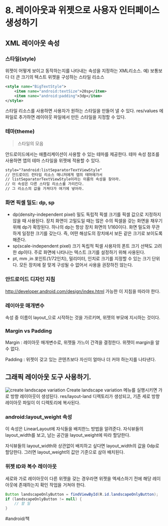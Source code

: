 # 8. 레이아웃과 위젯으로 사용자 인터페이스 생성하기
## XML 레이아웃 속성
### 스타일(style)
위젯이 어떻게 보이고 동작하는지를 나타내는 속성을 지정하는 XML리소스.
예) 보통보다 더 큰 크기의 텍스트 위젯을 구성하는 스타일 리소스
```xml
<style name="BigTextStyle">
	<item name="android:textSize">20sp</item>
	<item name="android:padding">3dp</item>
</style>
```

스타일 리소스를 사용하면 사용자가 원하는 스타일을 만들어 낼 수 있다.
res/values 에 파일로 추가하면 레이아웃 파일에서 만든 스타일을 지정할 수 있다.

### 테마(theme)
> 스타일의 모음  

안드로이드에서는 애플리케이션이 사용할 수 있는 테마를 제공한다.
테마 속성 참조를 사용하면 앱의 테마 스타일을 위젯에 적용할 수 있다.
```xml
style="?android:listSeparatorTextViewStyle"
// 안드로이드 런타임 리소스 매니저에게 앱의 테마에가서 
// listSeparatorTextViewStyle이라는 이름의 속성을 찾아라. 
// 이 속성은 다른 스타일 리소스를 가리킨다. 
// 그 리소스의 값을 가져다가 여기에 넣어라.
```

### 화면 픽셀 밀도: dp, sp
* dp(density-independent pixel) 
밀도 독립적 픽셀
크기를 픽셀 값으로 지정하지 않을 때 사용된다.
장치 화면이 고밀도일 때는 많은 수의 픽셀을 갖는 화면을 채우기 위해 dp가 확장된다.
하나의 dp는 항상 장치 화면의 1/160이다.
화면 밀도와 무관하게 일정한 크기를 갖는다.
즉, 어떤 해상도의 장치에서 보든 같은 크기로 보이도록 해준다.
*  sp(scale-independent pixel)
크기 독립적 픽셀
사용자의 폰트 크기 선택도 고려한 dp이다. 
주로 화면에 나타나는 텍스트 크기를 설정하기 위해 사용된다.
* pt, mm ,in
포인트(1/72인치),  밀리미터, 인치로 크기를 지정할 수 있는 크기 단위다.
모든 장치에 잘 맞게 구성될 수 없어서 사용을 권장하진 않는다.

### 안드로이드 디자인 지침
http://developer.android.com/design/index.html
가능한 이 지침을 따라야 한다.

### 레이아웃 매개변수
속성 중 이름이 layout_으로 시작하는 것을 가르키며, 위젯의 부모에 지시하는 것이다.

### Margin vs Padding
Margin : 레이아웃 매개변수로, 위젯들 가느이 간격을 결정한다.
		위젯이 margin을 알 수 없다.

Padding : 위젯이 갖고 있는 콘텐츠보다 자신이 얼마나 더 커야 하는지를 나타낸다.

## 그래픽 레이아웃 도구 사용하기.
![create landscape variation](https://user-images.githubusercontent.com/38517815/46059920-2daa6200-c19c-11e8-8f24-2410db1a7115.png)
Create landscape variation 메뉴를 실행시키면 가로 방향 레이아웃이 생성된다.
res/layout-land 디렉토리가 생성되고, 기존 세로 방향 레이아웃 파일이 이 디렉토리에 복사된다.

### android:layout_weight 속성
이 속성은 LinearLayout에 자식들을 배치한느 방법을 알려준다.
자식뷰들의 layout_width를 보고, 남는 공간을 layout_weight에 따라 할당한다.

자식뷰들의 layout_width와 상관없이 배치하고 싶다면 layout_width의 값을 0dp로 할당한다. 그러면 layout_weight의 값만 기준으로 삼아 배치된다.

### 위젯 ID와 복수 레이아웃
세로와 가로 레이아웃이 다른 위젯을 갖는 경우라면 위젯을 엑세스하기 전에 해당 레이아웃에 존재하는지 확인 작업을 거쳐야 한다.

```java
Button landscapeOnlyButton = findViewById(R.id.landscapeOnlyButton);
if (landscapeOnlyButton != null) {
	// 할 일
}
```



#android/책